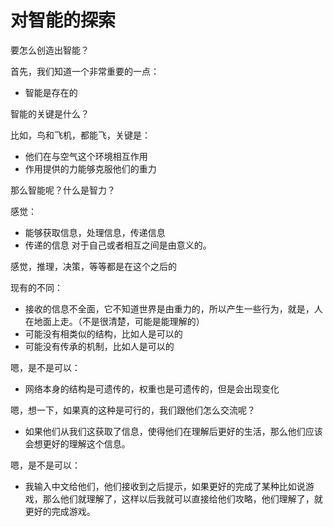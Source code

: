 
# 对智能的探索

要怎么创造出智能？

首先，我们知道一个非常重要的一点：

- 智能是存在的



智能的关键是什么？

比如，鸟和飞机，都能飞，关键是：

- 他们在与空气这个环境相互作用
- 作用提供的力能够克服他们的重力

那么智能呢？什么是智力？

感觉：

- 能够获取信息，处理信息，传递信息
- 传递的信息 对于自己或者相互之间是由意义的。

感觉，推理，决策，等等都是在这个之后的


现有的不同：

- 接收的信息不全面，它不知道世界是由重力的，所以产生一些行为，就是，人在地面上走。（不是很清楚，可能是能理解的）
- 可能没有相类似的结构，比如人是可以的
- 可能没有传承的机制，比如人是可以的


嗯，是不是可以：

- 网络本身的结构是可遗传的，权重也是可遗传的，但是会出现变化


嗯，想一下，如果真的这种是可行的，我们跟他们怎么交流呢？

- 如果他们从我们这获取了信息，使得他们在理解后更好的生活，那么他们应该会想更好的理解这个信息。

嗯，是不是可以：

- 我输入中文给他们，他们接收到之后提示，如果更好的完成了某种比如说游戏，那么他们就理解了，这样以后我就可以直接给他们攻略，他们理解了，就更好的完成游戏。



